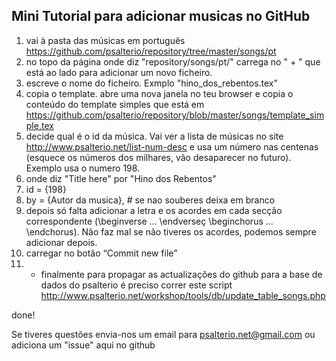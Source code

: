 ## Mini Tutorial para adicionar musicas no GitHub

1. vai à pasta das músicas em português 
https://github.com/psalterio/repository/tree/master/songs/pt
2. no topo da página onde diz "repository/songs/pt/" carrega no " + " que está ao lado para adicionar um novo ficheiro.
3. escreve o nome do ficheiro. Exmplo "hino_dos_rebentos.tex"
4. copia o template. abre uma nova janela no teu browser e copia o conteúdo do template simples que está em 
https://github.com/psalterio/repository/blob/master/songs/template_simple.tex
5. decide qual é o id da música. 
Vai ver a lista de músicas no site 
http://www.psalterio.net/list-num-desc e usa um número nas centenas 
(esquece os números dos milhares, vão desaparecer no futuro). Exemplo usa o numero 198. 
6. onde diz "Title here" por "Hino dos Rebentos"
7. id = {198}
8. by = {Autor da musica}, # se nao souberes deixa em branco
9. depois só falta adicionar a letra e os acordes em cada secção correspondente (\beginverse ...
\endverseç \beginchorus ... \endchorus). Não faz mal se não tiveres os acordes, podemos sempre adicionar depois. 
10. carregar no botão “Commit new file”
11. - finalmente para propagar as actualizações do github para a base de dados do 
psalterio é preciso correr este script http://www.psalterio.net/workshop/tools/db/update_table_songs.php

done!

Se tiveres questões envia-nos um email para psalterio.net@gmail.com ou adiciona um "issue" aqui no github
